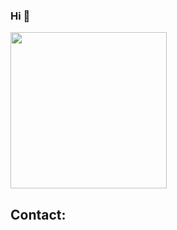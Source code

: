 ### Hi 👋

<a href="https://nikunj200.pythonanywhere.com/"><img src="https://nikunj200.pythonanywhere.com/static/img/banner.png" height="250"></a>

## Contact:
<a class="link" href="tel:916354597800" data-bs-toggle="tooltip" data-bs-placement="bottom" title="Phone"><i class="fas fa-phone-square-alt"></i></a>
<a class="link" href="mailto:nikunjmaheshwari200@gmail.com" data-bs-toggle="tooltip" data-bs-placement="bottom" title="Mail"><i class="fas fa-envelope"></i></a>
<a class="link" href="https://www.facebook.com/nikunj.maheshwari.98/" data-bs-toggle="tooltip" data-bs-placement="bottom" title="Facebook"><i class="fab fa-facebook" aria-hidden="true"></i></a>
<a class="link" href="https://www.instagram.com/nikunj.vm/" data-bs-toggle="tooltip" data-bs-placement="bottom" title="Instagram"><i class="fab fa-instagram" aria-hidden="true"></i></a>
 <a class="link" href="https://www.linkedin.com/in/nikunj-maheshwari-709ab2173/" data-bs-toggle="tooltip" data-bs-placement="bottom" title="Linkedin"><i class="fab fa-linkedin" aria-hidden="true"></i></a>

<!--
**nikunj200/nikunj200** is a ✨ _special_ ✨ repository because its `README.md` (this file) appears on your GitHub profile.

Here are some ideas to get you started:

- 🔭 I’m currently working on ...
- 🌱 I’m currently learning ...
- 👯 I’m looking to collaborate on ...
- 🤔 I’m looking for help with ...
- 💬 Ask me about ...
- 📫 How to reach me: ...
- 😄 Pronouns: ...
- ⚡ Fun fact: ...
-->
